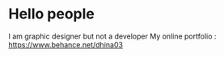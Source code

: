 # Hello people
I am graphic designer but not a developer 
My online portfolio : https://www.behance.net/dhina03
